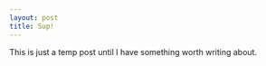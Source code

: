 ```yaml
---
layout: post
title: Sup!
---
```


This is just a temp post until I have something worth writing about.
